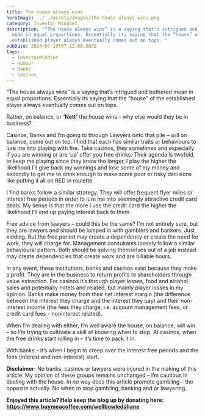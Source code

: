 ```yaml
---
title: The house always wins
heroImage: ../../assets/images/the-house-always-wins.png
category: Investor Mindset
description: "“The house always wins” is a saying that’s intrigued and bothered
  mean in equal proportions. Essentially its saying that the “house” of the
  established player always eventually comes out on tops. "
pubDate: 2024-07-19T07:12:00.000Z
tags:
  - InvestorMindset
  - Humour
  - Banks
  - Casinos
---
```

“The house always wins” is a saying that’s intrigued and bothered mean in equal proportions. Essentially its saying that the “house” of the established player always eventually comes out on tops. 

Rather, on balance, or **‘Nett’** the house wins – why else would they be in business? 

Casinos, Banks and I’m going to through Lawyers onto that pile – will on balance, come out on top. I find that each has similar traits or behaviours to lure me into playing with fire. Take casinos, they sometimes and especially if you are winning or are ‘up’ offer you free drinks. Their agenda is twofold, to keep me playing since they know the longer, I play the higher the likelihood I’ll give back my winnings and lose some of my money and secondly to get me to drink enough to make some poor or risky decisions like putting it all on RED in roulette. 

I find banks follow a similar strategy. They will offer frequent flyer miles or interest free periods in order to lure me into seemingly attractive credit card deals. My sense is that the more I use the credit card the higher the likelihood I’ll end up paying interest back to them. 

Free advice from lawyers – could this be the same? I’m not entirely sure, but they are lawyers and should be lumped in with gamblers and bankers. Just kidding. But the free period may create a dependency or create the need for work, they will charge for. Management consultants loosely follow a similar behavioural pattern. Both should be solving themselves out of a job instead may create dependencies that create work and are billable hours. 

In any event, these institutions, banks and casinos exist because they make a profit. They are in the business to return profits to shareholders through value extraction. For casinos it’s through player losses, food and alcohol sales and potentially hotels and related, but mainly player losses in my opinion. Banks make money from their net interest margin (the difference between the interest they charge and the interest they pay) and their non-interest income (the fees they charge, i.e. account management fees, or credit card fees – noninterest related).  

When I’m dealing with either, I’m well aware the house, on balance, will win – so I’m trying to cultivate a skill of knowing when to stop. At casinos, when the free drinks start rolling in – it’s time to pack it in. 

With banks – it’s when I begin to creep over the interest free periods and the fees (interest and non-interest) start.  



**Disclaimer:** No banks, casinos or lawyers were injured in the making of this article. My opinion of these groups remains unchanged – I’m cautious in dealing with the house. In no way does this article promote gambling – the opposite actually. No when to stop gambling, banking and or lawyering.



**Enjoyed this article? Help keep the blog up by donating here: https://www.buymeacoffee.com/wellbowledshane**
